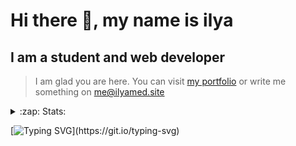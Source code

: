 # Hi there 👋, my name is ilya
## I am a student and web developer
<!-- ![I am a student and web developer](https://i.pinimg.com/originals/b9/ba/44/b9ba446cca2bb06ff1a8d49fd46581ed.jpg) -->

>I am glad you are here. You can visit [my portfolio](https://ilyamed.site/) or write me something on me@ilyamed.site 

<!-- - 🔭 I’m currently working on some pet projects
- 🤔 I’m looking for help with design...
- 🥅 2022 Goals: Find a job
- 💬 Ask me about my favourite movies 
 -->
 
<details>
  <summary>:zap: Stats:</summary>
<p><!-- https://github.com/anmol098/waka-readme-stats -->
  
![Profile Views](https://komarev.com/ghpvc/?username=Terro216&color=blueviolet)

<!--START_SECTION:waka-->
**🐱 My GitHub Data** 

> 🏆 251 Contributions in the Year 2022
 > 
> 📦 128.2 kB Used in GitHub's Storage 
 > 
> 💼 Opted to Hire
 > 
> 📜 13 Public Repositories 
 > 
> 🔑 2 Private Repositories  
 > 
**I'm a Night 🦉** 

```text
🌞 Morning    38 commits     ██░░░░░░░░░░░░░░░░░░░░░░░   11.14% 
🌆 Daytime    61 commits     ████░░░░░░░░░░░░░░░░░░░░░   17.89% 
🌃 Evening    136 commits    ██████████░░░░░░░░░░░░░░░   39.88% 
🌙 Night      106 commits    ███████░░░░░░░░░░░░░░░░░░   31.09%

```


📊 **This Week I Spent My Time On** 

```text
⌚︎ Time Zone: Europe/Moscow

💬 Programming Languages: 
C++                      7 hrs 7 mins        █████████████░░░░░░░░░░░░   54.13% 
JavaScript               3 hrs 50 mins       ███████░░░░░░░░░░░░░░░░░░   29.16% 
SCSS                     49 mins             █░░░░░░░░░░░░░░░░░░░░░░░░   6.24% 
Other                    48 mins             █░░░░░░░░░░░░░░░░░░░░░░░░   6.12% 
JSON                     33 mins             █░░░░░░░░░░░░░░░░░░░░░░░░   4.21%

🔥 Editors: 
CLion                    7 hrs 7 mins        █████████████░░░░░░░░░░░░   54.13% 
VS Code                  6 hrs 2 mins        ███████████░░░░░░░░░░░░░░   45.87%

🐱‍💻 Projects: 
siaod                    7 hrs 7 mins        █████████████░░░░░░░░░░░░   54.13% 
ITLab-Projects-Front     5 hrs 58 mins       ███████████░░░░░░░░░░░░░░   45.39% 
Unknown Project          3 mins              ░░░░░░░░░░░░░░░░░░░░░░░░░   0.42% 
travel-blog              0 secs              ░░░░░░░░░░░░░░░░░░░░░░░░░   0.06%

```


 Last Updated on 05/05/2022 18:48:09 UTC
<!--END_SECTION:waka-->
  
![GitHub stats](https://github-readme-stats.vercel.app/api?username=Terro216&show_icons=true&theme=darcula)  
</p>
</details>

[![Typing SVG](https://readme-typing-svg.herokuapp.com?color=%23204829&duration=7000&lines=Wake+up%2C+Neo...)](https://git.io/typing-svg)
